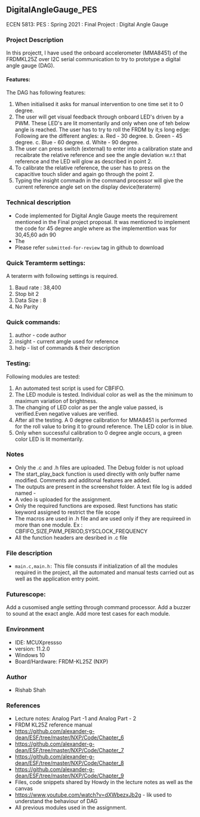 ## DigitalAngleGauge_PES
ECEN 5813: PES : Spring 2021 : Final Project : Digital Angle Gauge

### Project Description
In this projectt, I have used the onboard accelerometer (MMA8451) of the FRDMKL25Z over I2C serial communication to try to prototype a digital angle gauge (DAG).
#### Features:
The DAG has following features:
1. When initialised it asks for manual intervention to one time set it to 0 degree.
2. The user will get visual feedback through onboard LED's driven by a PWM. These LED's are lit momentarily and only when one of teh below angle is reached. The user has to try to roll the FRDM by it;s long edge:
Following are the different angles:
    a. Red - 30 degree.
    b. Green - 45 degree.
    c. Blue - 60 degree.
    d. White - 90 degree.
3. The user can press switch (external) to enter into a calibration state and recaibrate the relative reference and see the angle deviation w.r.t that reference and the LED will glow as described in point 2.
4. To calibrate the relative reference, the user has to press on the capacitive touch slider and again go through the point 2.
5. Typing the insight commadn in the command processor will give the current reference angle set on the display device(teraterm)

### Technical description
* Code implemented for Digital Angle Gauge meets the requirement mentioned in the Final project proposal. It was mentioned to implement the code for 45 degree angle where as the implementtion was for 30,45,60 adn 90
* The 
* Please refer `submitted-for-review` tag in github to download

### Quick Teramterm settings:
A teraterm with following settings is required.
1. Baud rate : 38,400
2. Stop bit 2
3. Data Size : 8
4. No Parity

### Quick commands:
1. author - code author
2. insight - current amgle used for reference
3. help - list of commands & their description

### Testing:
Following modules are tested:
1. An automated test script is used for CBFIFO.
2. The LED module is tested. Individual color as well as the the minimum to maximum variation of brightness.
3. The changing of LED color as per the angle value passed, is verified.Even negative values are verified.
4. After all the testing. A 0 degree calibration for MMA8451 is performed for the roll value to bring it to ground reference. The LED color is in blue.
5. Only when successful calibration to 0 degree angle occurs, a green color LED is lit momentarily.

### Notes
* Only the .c and .h files are uploaded. The Debug folder is not upload
* The start_play_back function is used directly with only buffer name modified. Comments and additonal features are added.
* The outputs are present in the screenshot folder. A text file log is added named - 
* A vdeo is uploaded for the assignment.
* Only the required functions are exposed. Rest functions has static keyword assigned to restrict the file scope
* The macros are used in .h file and are used only if they are requireed in more than one module. Ex : CBFIFO_SIZE,PWM_PERIOD,SYSCLOCK_FREQUENCY
* All the function headers are desribed in .c file

### File description
* `main.c,main.h:` This file consusts if initialization of all the modules required in the project, all the automated and manual tests carried out as well as the application entry point.

### Futurescope:
Add a cusomised angle setting through command processor.
Add a buzzer to sound at the exact angle.
Add more test cases for each module.

### Environment
* IDE: MCUXpressso
* version: 11.2.0
* Windows 10
* Board/Hardware: FRDM-KL25Z (NXP)

### Author
* Rishab Shah

### References
* Lecture notes: Analog Part -1 and Analog Part - 2
* FRDM KL25Z reference manual
* https://github.com/alexander-g-dean/ESF/tree/master/NXP/Code/Chapter_6
* https://github.com/alexander-g-dean/ESF/tree/master/NXP/Code/Chapter_7
* https://github.com/alexander-g-dean/ESF/tree/master/NXP/Code/Chapter_8
* https://github.com/alexander-g-dean/ESF/tree/master/NXP/Code/Chapter_9
* Files, code snippets shared by Howdy in the lecture notes as well as the canvas
* https://www.youtube.com/watch?v=dXWbezxJb2g - lik used to understand the behaviour of DAG
* All previous modules used in the assignment.
